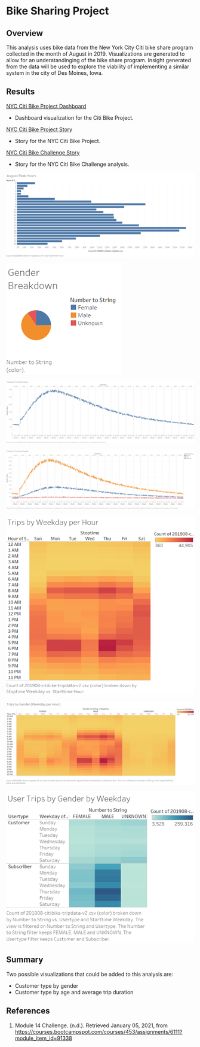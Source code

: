 # Bike Sharing Project

## Overview

This analysis uses bike data from the New York City Citi bike share program collected in the month of August in 2019. Visualizations are generated to allow for an underatandinging of the bike share program. Insight generated from the data will be used to explore the viability of implementing a similar system in the city of Des Moines, Iowa.

## Results

[NYC Citi Bike Project Dashboard](https://public.tableau.com/profile/matthew.kaufmann#!/vizhome/NYCCitiBikeProjectDashboard/NYCCitiBike) 
- Dashboard visualization for the Citi Bike Project.

[NYC Citi Bike Project Story](https://public.tableau.com/profile/matthew.kaufmann#!/vizhome/NYCCitiBikeProject_16098901306970/NYCCitiBikeStory)
- Story for the NYC Citi Bike Project.

[NYC Citi Bike Challenge Story](https://public.tableau.com/profile/matthew.kaufmann#!/vizhome/NYCCitiBikeChallenge_16098898415460/NYCCitibikeStory)
- Story for the NYC Citi Bike Challenge analysis.

![Peak hours of use for August](https://github.com/MattK1454/bikesharing/blob/main/images/August%20Peak%20Hours.png)



![Gender Breakdown](https://github.com/MattK1454/bikesharing/blob/main/images/Gender%20Breakdown.png)



![Checkout time for Users](https://github.com/MattK1454/bikesharing/blob/main/images/Checkout%20Time%20for%20Users.png)



![Checkout times by gender](https://github.com/MattK1454/bikesharing/blob/main/images/Checkout%20Times%20by%20Gender.png)



![Trips by gender (Weekday per hour)](https://github.com/MattK1454/bikesharing/blob/main/images/Trips%20by%20Weekday%20per%20Hour.png)



![Trips by weekday per hour](https://github.com/MattK1454/bikesharing/blob/main/images/Trips%20by%20Gender%20(Weekday%20per%20Hour).png)



![User trips by gender by weekday](https://github.com/MattK1454/bikesharing/blob/main/images/User%20Trips%20by%20Gender%20by%20Weekday.png)



## Summary



Two possible visualizations that could be added to this analysis are:
* Customer type by gender
* Customer type by age and average trip duration

## References

1. Module 14 Challenge. (n.d.). Retrieved January 05, 2021, from https://courses.bootcampspot.com/courses/453/assignments/6111?module_item_id=91338
